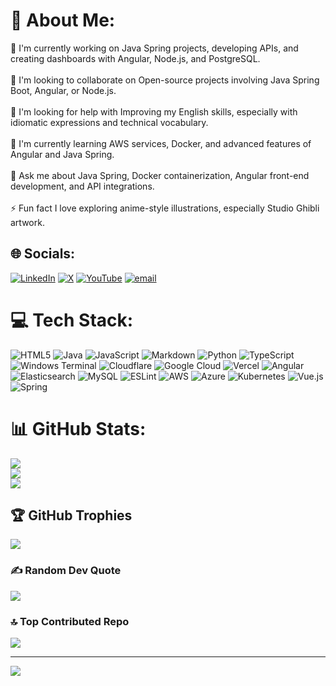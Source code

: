 # 💫 About Me:
🚩 I'm currently working on Java Spring projects, developing APIs, and creating dashboards with Angular, Node.js, and PostgreSQL.<br><br>👯 I'm looking to collaborate on Open-source projects involving Java Spring Boot, Angular, or Node.js.<br><br>🤝 I'm looking for help with Improving my English skills, especially with idiomatic expressions and technical vocabulary.<br><br>🌱 I'm currently learning AWS services, Docker, and advanced features of Angular and Java Spring.<br><br>💬 Ask me about Java Spring, Docker containerization, Angular front-end development, and API integrations.<br><br>⚡ Fun fact I love exploring anime-style illustrations, especially Studio Ghibli artwork.


## 🌐 Socials:
[![LinkedIn](https://img.shields.io/badge/LinkedIn-%230077B5.svg?logo=linkedin&logoColor=white)](https://linkedin.com/in/https://www.linkedin.com/in/rafael-mendoza-586b8b202/) [![X](https://img.shields.io/badge/X-black.svg?logo=X&logoColor=white)](https://x.com/https://x.com/seekML) [![YouTube](https://img.shields.io/badge/YouTube-%23FF0000.svg?logo=YouTube&logoColor=white)](https://youtube.com/@https://www.youtube.com/@RafaelDev-m4q) [![email](https://img.shields.io/badge/Email-D14836?logo=gmail&logoColor=white)](mailto:tcin20@gmail.com) 

# 💻 Tech Stack:
![HTML5](https://img.shields.io/badge/html5-%23E34F26.svg?style=for-the-badge&logo=html5&logoColor=white) ![Java](https://img.shields.io/badge/java-%23ED8B00.svg?style=for-the-badge&logo=openjdk&logoColor=white) ![JavaScript](https://img.shields.io/badge/javascript-%23323330.svg?style=for-the-badge&logo=javascript&logoColor=%23F7DF1E) ![Markdown](https://img.shields.io/badge/markdown-%23000000.svg?style=for-the-badge&logo=markdown&logoColor=white) ![Python](https://img.shields.io/badge/python-3670A0?style=for-the-badge&logo=python&logoColor=ffdd54) ![TypeScript](https://img.shields.io/badge/typescript-%23007ACC.svg?style=for-the-badge&logo=typescript&logoColor=white) ![Windows Terminal](https://img.shields.io/badge/Windows%20Terminal-%234D4D4D.svg?style=for-the-badge&logo=windows-terminal&logoColor=white) ![Cloudflare](https://img.shields.io/badge/Cloudflare-F38020?style=for-the-badge&logo=Cloudflare&logoColor=white) ![Google Cloud](https://img.shields.io/badge/GoogleCloud-%234285F4.svg?style=for-the-badge&logo=google-cloud&logoColor=white) ![Vercel](https://img.shields.io/badge/vercel-%23000000.svg?style=for-the-badge&logo=vercel&logoColor=white) ![Angular](https://img.shields.io/badge/angular-%23DD0031.svg?style=for-the-badge&logo=angular&logoColor=white) ![Elasticsearch](https://img.shields.io/badge/elasticsearch-%230377CC.svg?style=for-the-badge&logo=elasticsearch&logoColor=white) ![MySQL](https://img.shields.io/badge/mysql-4479A1.svg?style=for-the-badge&logo=mysql&logoColor=white) ![ESLint](https://img.shields.io/badge/ESLint-4B3263?style=for-the-badge&logo=eslint&logoColor=white) ![AWS](https://img.shields.io/badge/AWS-%23FF9900.svg?style=for-the-badge&logo=amazon-aws&logoColor=white) ![Azure](https://img.shields.io/badge/azure-%230072C6.svg?style=for-the-badge&logo=microsoftazure&logoColor=white) ![Kubernetes](https://img.shields.io/badge/kubernetes-%23326ce5.svg?style=for-the-badge&logo=kubernetes&logoColor=white) ![Vue.js](https://img.shields.io/badge/vue.js-%2335495e.svg?style=for-the-badge&logo=vuedotjs&logoColor=%234FC08D) ![Spring](https://img.shields.io/badge/spring-%236DB33F.svg?style=for-the-badge&logo=spring&logoColor=white)
# 📊 GitHub Stats:
![](https://github-readme-stats.vercel.app/api?username=FelixEl-Gato&theme=dark&hide_border=false&include_all_commits=false&count_private=false)<br/>
![](https://nirzak-streak-stats.vercel.app/?user=FelixEl-Gato&theme=dark&hide_border=false)<br/>
![](https://github-readme-stats.vercel.app/api/top-langs/?username=FelixEl-Gato&theme=dark&hide_border=false&include_all_commits=false&count_private=false&layout=compact)

## 🏆 GitHub Trophies
![](https://github-profile-trophy.vercel.app/?username=FelixEl-Gato&theme=radical&no-frame=false&no-bg=true&margin-w=4)

### ✍️ Random Dev Quote
![](https://quotes-github-readme.vercel.app/api?type=horizontal&theme=radical)

### 🔝 Top Contributed Repo
![](https://github-contributor-stats.vercel.app/api?username=FelixEl-Gato&limit=5&theme=dark&combine_all_yearly_contributions=true)

---
[![](https://visitcount.itsvg.in/api?id=FelixEl-Gato&icon=0&color=0)](https://visitcount.itsvg.in)

<!-- Proudly created with GPRM ( https://gprm.itsvg.in ) -->

<!--
**FelixEl-Gato/FelixEl-Gato** is a ✨ _special_ ✨ repository because its `README.md` (this file) appears on your GitHub profile.

Here are some ideas to get you started:

- 🔭 I’m currently working on ...
- 🌱 I’m currently learning ...
- 👯 I’m looking to collaborate on ...
- 🤔 I’m looking for help with ...
- 💬 Ask me about ...
- 📫 How to reach me: ...
- 😄 Pronouns: ...
- ⚡ Fun fact: ...
-->
